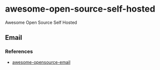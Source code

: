 # awesome-open-source-self-hosted
Awesome Open Source Self Hosted

## Email

### References
- [awesome-opensource-email](https://github.com/Mindbaz/awesome-opensource-email)

